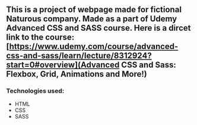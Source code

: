 ## This is a project of webpage made for fictional Naturous company. Made as a part of Udemy Advanced CSS and SASS course. Here is a dircet link to the course: [https://www.udemy.com/course/advanced-css-and-sass/learn/lecture/8312924?start=0#overview](Advanced CSS and Sass: Flexbox, Grid, Animations and More!)

### Technologies used:

- HTML
- CSS
- SASS
